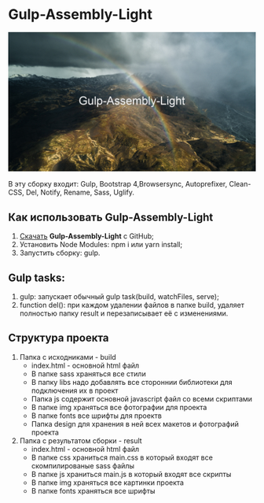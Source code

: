 # Gulp-Assembly-Light
<img src="https://github.com/Kybbot/Gulp-Assembly-Light/blob/master/build/design/1.jpg?raw=true" alt="Gulp-Assembly-Light">

В эту сборку входит: Gulp, Bootstrap 4,Browsersync, Autoprefixer, Clean-CSS, Del, Notify, Rename, Sass, Uglify.

## Как использовать Gulp-Assembly-Light
1. <a href="https://github.com/Kybbot/Gulp-Assembly-Light/archive/master.zip">Скачать</a> __Gulp-Assembly-Light__ с GitHub;
2. Установить Node Modules: npm i или yarn install;
3. Запустить сборку: gulp.

## Gulp tasks:
1. gulp: запускает обычный gulp task(build, watchFiles, serve);
2. function del(): при каждом удалении файлов в папке build, удаляет полностью папку result и перезаписывает её с изменениями.

## Структура проекта
1. Папка с исходниками - build
	* index.html - основной html файл
	* В папке sass храняться все стили
	* В папку libs надо добавлять все стороннии библиотеки для подключения их в проект
	* Папка js содержит основной javascript файл со всеми скриптами
	* В папке img храняться все фотографии для проекта
	* В папке fonts все шрифты для проектв
	* Папка design для хранения в ней всех макетов и фотографий проекта
2. Папка с результатом сборки - result
	* index.html - основной html файл
	* В папке css храниться main.css в который входят все скомпилированые sass файлы
	* В папке js храниться main.js в который входят все скрипты 
	* В папке img храняться все картинки проекта
	* В папке fonts храняться все шрифты